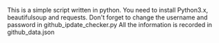 This is a simple script written in python.
You need to install Python3.x, beautifulsoup and requests.
Don't forget to change the username and password in github_ipdate_checker.py
All the information is recorded in github_data.json